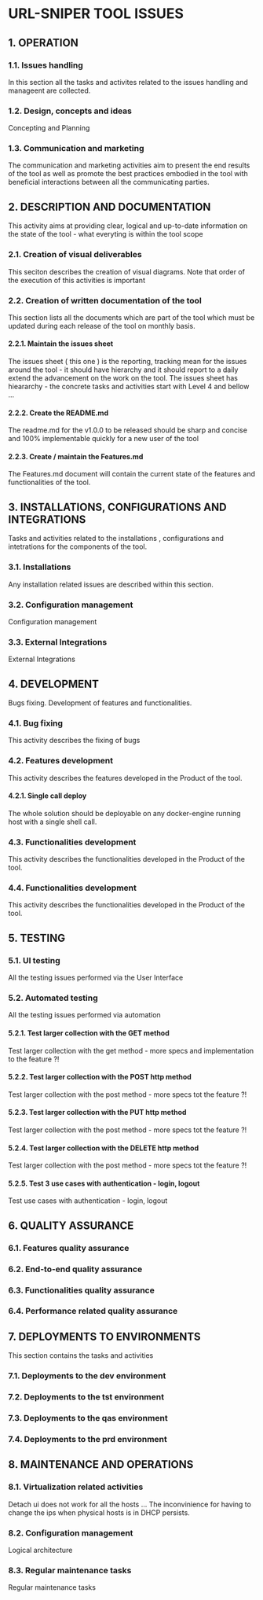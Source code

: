 #  URL-SNIPER TOOL ISSUES


     

## 1. OPERATION


     

### 1.1. Issues handling
In this section all the tasks and activites related to the issues handling and manageent are collected. 

     

### 1.2. Design, concepts and ideas
Concepting and Planning

     

### 1.3. Communication and marketing
The communication and marketing activities aim to present the end results of the tool as well as promote the best practices embodied in the tool with beneficial interactions between all the communicating parties. 

     

## 2. DESCRIPTION AND DOCUMENTATION
This activity aims at providing clear, logical and up-to-date information on the state of the tool - what everyting is within the tool scope

     

### 2.1. Creation of visual deliverables
This seciton describes the creation of visual diagrams.
Note that order of the execution of this activities is important

     

### 2.2. Creation of written documentation of the tool
This section lists all the documents which are part of the tool which must be updated during each release of the tool on monthly basis. 

     

#### 2.2.1. Maintain the issues sheet
The issues sheet ( this one ) is the reporting, tracking mean for the issues around the tool - it should have hierarchy and it should report to a daily extend the advancement on the work on the tool. 
The issues sheet has hieararchy - the concrete tasks and activities start with Level 4 and bellow ... 

     

#### 2.2.2. Create the README.md
The readme.md for the v1.0.0 to be released should be sharp and concise and 100% implementable quickly for a new user of the tool

     

#### 2.2.3. Create / maintain the Features.md
The Features.md document will contain the current state of the features and functionalities of the tool. 

     

## 3. INSTALLATIONS, CONFIGURATIONS AND INTEGRATIONS
Tasks and activities related to the installations , configurations and intetrations for the components of the tool. 

     

### 3.1. Installations 
Any installation related issues are described within this section. 

     

### 3.2. Configuration management
Configuration management

     

### 3.3. External Integrations
External Integrations

     

## 4. DEVELOPMENT
Bugs fixing. Development of features and functionalities. 

     

### 4.1. Bug fixing
This activity describes the fixing of bugs

     

### 4.2. Features development
This activity describes the features developed in the Product  of the tool. 

     

#### 4.2.1. Single call deploy
The whole solution should be deployable on any docker-engine running host with a single shell call.

     

### 4.3. Functionalities development
This activity describes the functionalities developed in the Product  of the tool. 

     

### 4.4. Functionalities development
This activity describes the functionalities developed in the Product  of the tool. 

     

## 5. TESTING


     

### 5.1. UI testing
All the testing issues performed via the User Interface

     

### 5.2. Automated testing
All the testing issues performed via automation

     

#### 5.2.1. Test larger collection with the GET method
Test larger collection with the get method - more specs and implementation to the feature ?!

     

#### 5.2.2. Test larger collection with the POST http method
Test larger collection with the post method - more specs tot the feature ?!

     

#### 5.2.3. Test larger collection with the PUT http method
Test larger collection with the post method - more specs tot the feature ?!

     

#### 5.2.4. Test larger collection with the DELETE http method
Test larger collection with the post method - more specs tot the feature ?!

     

#### 5.2.5. Test 3 use cases with authentication - login, logout
Test use cases with authentication - login, logout

     

## 6. QUALITY ASSURANCE
 

     

### 6.1. Features quality assurance
 

     

### 6.2. End-to-end quality assurance
 

     

### 6.3. Functionalities quality assurance
 

     

### 6.4. Performance related quality assurance
 

     

## 7. DEPLOYMENTS TO ENVIRONMENTS
This section contains the tasks and activities

     

### 7.1. Deployments to the dev environment
 

     

### 7.2. Deployments to the tst environment


     

### 7.3. Deployments to the qas environment


     

### 7.4. Deployments to the prd environment


     

## 8. MAINTENANCE AND OPERATIONS


     

### 8.1. Virtualization related activities
Detach ui does not work for all the hosts … 
The inconvinience for having to change the ips when physical hosts is in DHCP persists.

     

### 8.2. Configuration management
Logical architecture

     

### 8.3. Regular maintenance tasks
Regular maintenance tasks

     

